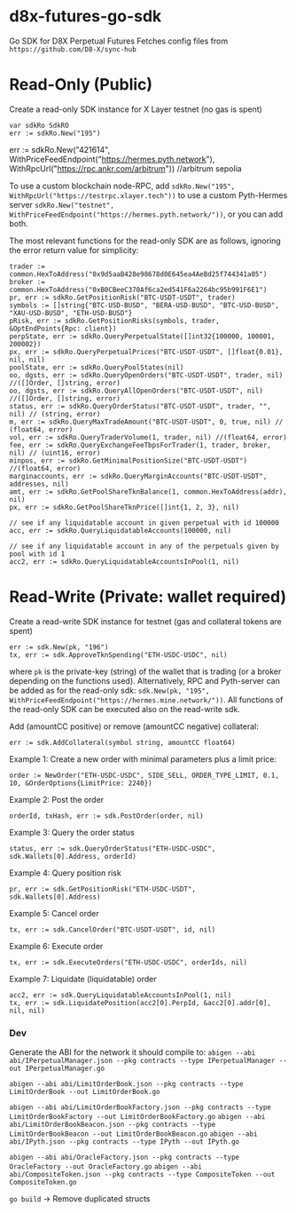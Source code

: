 # d8x-futures-go-sdk

Go SDK for D8X Perpetual Futures
Fetches config files from `https://github.com/D8-X/sync-hub`

# Read-Only (Public)

Create a read-only SDK instance for X Layer testnet (no gas is spent)
```
var sdkRo SdkRO
err := sdkRo.New("195")
```

err := sdkRo.New("421614",
		WithPriceFeedEndpoint("https://hermes.pyth.network"),
		WithRpcUrl("https://rpc.ankr.com/arbitrum")) //arbitrum sepolia

To use a custom blockchain node-RPC, add `sdkRo.New("195", WithRpcUrl("https://testrpc.xlayer.tech"))` 
to use a custom Pyth-Hermes server `sdkRo.New("testnet", WithPriceFeedEndpoint("https://hermes.pyth.network/"))`,
or you can add both.

The most relevant functions for the read-only SDK are as follows, ignoring the error return value for simplicity:
```
trader := common.HexToAddress("0x9d5aaB428e98678d0E645ea4AeBd25f744341a05")
broker := common.HexToAddress("0xB0CBeeC370Af6ca2ed541F6a2264bc95b991F6E1")
pr, err := sdkRo.GetPositionRisk("BTC-USDT-USDT", trader)
symbols := []string{"BTC-USD-BUSD", "BERA-USD-BUSD", "BTC-USD-BUSD", "XAU-USD-BUSD", "ETH-USD-BUSD"}
pRisk, err := sdkRo.GetPositionRisks(symbols, trader, &OptEndPoints{Rpc: client})
perpState, err := sdkRo.QueryPerpetualState([]int32{100000, 100001, 200002})
px, err := sdkRo.QueryPerpetualPrices("BTC-USDT-USDT", []float{0.01}, nil, nil)
poolState, err := sdkRo.QueryPoolStates(nil)
oo, dgsts, err := sdkRo.QueryOpenOrders("BTC-USDT-USDT", trader, nil) //([]Order, []string, error)
oo, dgsts, err := sdkRo.QueryAllOpenOrders("BTC-USDT-USDT", nil) //([]Order, []string, error)
status, err := sdkRo.QueryOrderStatus("BTC-USDT-USDT", trader, "", nil) // (string, error)
m, err := sdkRo.QueryMaxTradeAmount("BTC-USDT-USDT", 0, true, nil) // (float64, error)
vol, err := sdkRo.QueryTraderVolume(1, trader, nil) //(float64, error)
fee, err := sdkRo.QueryExchangeFeeTbpsForTrader(1, trader, broker, nil) // (uint16, error)
minpos, err := sdkRo.GetMinimalPositionSize("BTC-USDT-USDT") //(float64, error)
marginaccounts, err := sdkRo.QueryMarginAccounts("BTC-USDT-USDT", addresses, nil)
amt, err := sdkRo.GetPoolShareTknBalance(1, common.HexToAddress(addr), nil)
px, err := sdkRo.GetPoolShareTknPrice([]int{1, 2, 3}, nil)

// see if any liquidatable account in given perpetual with id 100000
acc, err := sdkRo.QueryLiquidatableAccounts(100000, nil)

// see if any liquidatable account in any of the perpetuals given by pool with id 1
acc2, err := sdkRo.QueryLiquidatableAccountsInPool(1, nil)

```
# Read-Write (Private: wallet required)
Create a read-write SDK instance for testnet (gas and collateral tokens are spent)
```
err := sdk.New(pk, "196")
tx, err := sdk.ApproveTknSpending("ETH-USDC-USDC", nil)
```
where `pk` is the private-key (string) of the wallet that is trading (or a broker depending on the functions used). Alternatively,
RPC and Pyth-server can be added as for the read-only sdk: `sdk.New(pk, "195", WithPriceFeedEndpoint("https://hermes.mine.network/"))`. 
All functions of the read-only SDK can be executed also on the read-write sdk.

Add (amountCC positive) or remove (amountCC negative) collateral:
```
err := sdk.AddCollateral(symbol string, amountCC float64) 
```

Example 1: Create a new order with minimal parameters plus a limit price:
```
order := NewOrder("ETH-USDC-USDC", SIDE_SELL, ORDER_TYPE_LIMIT, 0.1, 10, &OrderOptions{LimitPrice: 2240})
```

Example 2: Post the order
```
orderId, txHash, err := sdk.PostOrder(order, nil)
```
Example 3: Query the order status
```
status, err := sdk.QueryOrderStatus("ETH-USDC-USDC", sdk.Wallets[0].Address, orderId)
```
Example 4: Query position risk
```
pr, err := sdk.GetPositionRisk("ETH-USDC-USDT", sdk.Wallets[0].Address)
```
Example 5: Cancel order

```
tx, err := sdk.CancelOrder("BTC-USDT-USDT", id, nil)
```
Example 6: Execute order

```
tx, err := sdk.ExecuteOrders("ETH-USDC-USDC", orderIds, nil)
```

Example 7: Liquidate (liquidatable) order

```
acc2, err := sdk.QueryLiquidatableAccountsInPool(1, nil)
tx, err := sdk.LiquidatePosition(acc2[0].PerpId, &acc2[0].addr[0], nil, nil)
```


### Dev
Generate the ABI for the network it should compile to:
`abigen --abi abi/IPerpetualManager.json --pkg contracts --type IPerpetualManager --out IPerpetualManager.go`

`abigen --abi abi/LimitOrderBook.json --pkg contracts --type LimitOrderBook --out LimitOrderBook.go`

`abigen --abi abi/LimitOrderBookFactory.json --pkg contracts --type LimitOrderBookFactory --out LimitOrderBookFactory.go`
`abigen --abi abi/LimitOrderBookBeacon.json --pkg contracts --type LimitOrderBookBeacon --out LimitOrderBookBeacon.go`
`abigen --abi abi/IPyth.json --pkg contracts --type IPyth --out IPyth.go`

`abigen --abi abi/OracleFactory.json --pkg contracts --type OracleFactory --out OracleFactory.go`
`abigen --abi abi/CompositeToken.json --pkg contracts --type CompositeToken --out CompositeToken.go`

`go build` -> Remove duplicated structs

